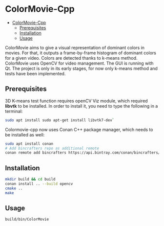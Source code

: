 # ColorMovie-Cpp

- [ColorMovie-Cpp](#colormovie-cpp)
  - [Prerequisites](#prerequisites)
  - [Installation](#installation)
  - [Usage](#usage)

ColorMovie aims to give a visual representation of dominant colors in movies. For that, it outputs a frame-by-frame histogram of dominant colors for a given video. Colors are detected thanks to k-means method.
ColorMovie uses OpenCV for video management. The GUI is running with Qt.
The project is only in its early stages, for now only k-means method and tests have been implemented.

## Prerequisites

3D K-means test function requires openCV Viz module, which required **libvtk** to be installed.
In order to install it, you need to type the following in a terminal:
```bash
sudo apt install sudo apt-get install libvtk7-dev`
```

Colormovie-cpp now uses Conan C++ package manager, which needs to be installed as well:

```bash
sudo apt install conan
# Add bincrafters repo as additional remote
conan remote add bincrafters https://api.bintray.com/conan/bincrafters/public-conan
```

## Installation
```bash
mkdir build && cd build
conan install .. --build opencv
cmake ..
make
```

## Usage
```bash
build/bin/ColorMovie 
```